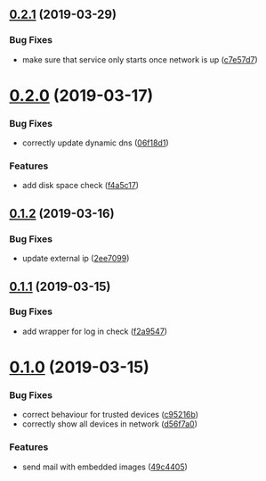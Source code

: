 ## [0.2.1](https://github.com/krlwlfrt/motion-server/compare/v0.2.0...v0.2.1) (2019-03-29)


### Bug Fixes

* make sure that service only starts once network is up ([c7e57d7](https://github.com/krlwlfrt/motion-server/commit/c7e57d7))



# [0.2.0](https://github.com/krlwlfrt/motion-server/compare/v0.1.2...v0.2.0) (2019-03-17)


### Bug Fixes

* correctly update dynamic dns ([06f18d1](https://github.com/krlwlfrt/motion-server/commit/06f18d1))


### Features

* add disk space check ([f4a5c17](https://github.com/krlwlfrt/motion-server/commit/f4a5c17))



## [0.1.2](https://github.com/krlwlfrt/motion-server/compare/v0.1.1...v0.1.2) (2019-03-16)


### Bug Fixes

* update external ip ([2ee7099](https://github.com/krlwlfrt/motion-server/commit/2ee7099))



## [0.1.1](https://github.com/krlwlfrt/motion-server/compare/v0.1.0...v0.1.1) (2019-03-15)


### Bug Fixes

* add wrapper for log in check ([f2a9547](https://github.com/krlwlfrt/motion-server/commit/f2a9547))



# [0.1.0](https://github.com/krlwlfrt/motion-server/compare/d56f7a0...v0.1.0) (2019-03-15)


### Bug Fixes

* correct behaviour for trusted devices ([c95216b](https://github.com/krlwlfrt/motion-server/commit/c95216b))
* correctly show all devices in network ([d56f7a0](https://github.com/krlwlfrt/motion-server/commit/d56f7a0))


### Features

* send mail with embedded images ([49c4405](https://github.com/krlwlfrt/motion-server/commit/49c4405))



